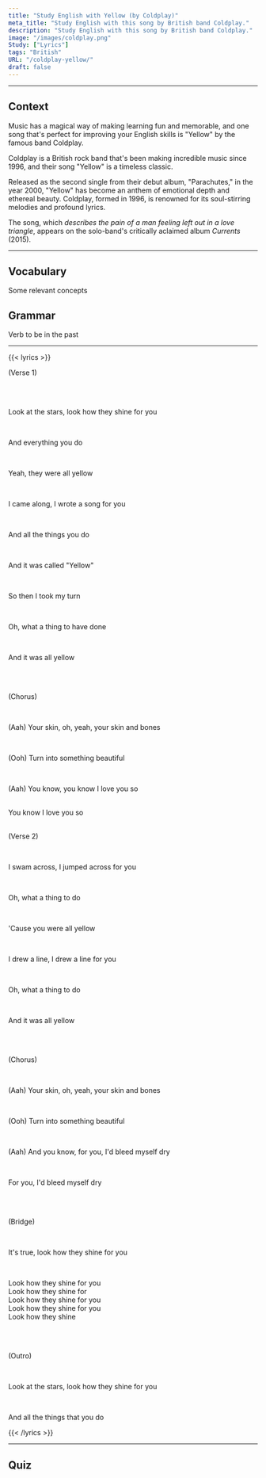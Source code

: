 ```yaml
---
title: "Study English with Yellow (by Coldplay)"
meta_title: "Study English with this song by British band Coldplay."
description: "Study English with this song by British band Coldplay."
image: "/images/coldplay.png"
Study: ["Lyrics"]
tags: "British"
URL: "/coldplay-yellow/"
draft: false
---
```

<hr>

## Context

Music has a magical way of making learning fun and memorable, and one song that's perfect for improving your English skills is "Yellow" by the famous band Coldplay. 

Coldplay is a British rock band that's been making incredible music since 1996, and their song "Yellow" is a timeless classic.

Released as the second single from their debut album, "Parachutes," in the year 2000, "Yellow" has become an anthem of emotional depth and ethereal beauty. Coldplay, formed in 1996, is renowned for its soul-stirring melodies and profound lyrics.

The song, which *describes the pain of a man feeling left out in a love triangle*, appears on the solo-band's critically aclaimed album *Currents* (2015).

<hr>

## Vocabulary

Some relevant concepts

## Grammar

Verb to be in the past

<hr>

{{< lyrics >}}

<a data-bs-title=":es: Verso 1" data-bs-content="ENGLISH" tabindex="0" data-bs-html="true" class="marginalia" role="button" data-bs-placement="bottom" data-bs-toggle="popover" data-bs-trigger="focus">(Verse 1)</a>

<br><br>

<a data-bs-title=":es: Mira las estrellas" data-bs-content="<b>Study:</b><br><a href='/imperatives' target='_blank' rel='noopener noreferrer'>Imperatives</a><br><a href='/prepositions' target='_blank' rel='noopener noreferrer'>Prepositions</a>" tabindex="0" data-bs-html="true" class="marginalia" role="button" data-bs-placement="bottom" data-bs-toggle="popover" data-bs-trigger="focus">Look at the stars</a>, look
<a data-bs-title=":es: cómo brillan" data-bs-content="<b>Study:</b><br><a href='/adverbs' target='_blank' rel='noopener noreferrer'>Adverbs</a><br><a href='/pronouns' target='_blank' rel='noopener noreferrer'>Pronouns</a>" tabindex="0" data-bs-html="true" class="marginalia" role="button" data-bs-placement="bottom" data-bs-toggle="popover" data-bs-trigger="focus">how they shine</a>
<a data-bs-title=":es: por ti" data-bs-content="<b>Study:</b><br><a href='/prepositions' target='_blank' rel='noopener noreferrer'>Prepositions</a><br><a href='/pronouns' target='_blank' rel='noopener noreferrer'>Pronouns</a>" tabindex="0" data-bs-html="true" class="marginalia" role="button" data-bs-placement="bottom" data-bs-toggle="popover" data-bs-trigger="focus">for you</a>

<br>

<a data-bs-title=":es: Y" data-bs-content="<b>Study:</b><br><a href='/connectors' target='_blank' rel='noopener noreferrer'>Connectors</a>" tabindex="0" data-bs-html="true" class="marginalia" role="button" data-bs-placement="bottom" data-bs-toggle="popover" data-bs-trigger="focus">And</a>
<a data-bs-title=":es: todo lo que haces" data-bs-content="<b>Study:</b><br><a href='/pronouns' target='_blank' rel='noopener noreferrer'>Pronouns</a><br><a href='/simple-present' target='_blank' rel='noopener noreferrer'>Simple Present</a>**Esta oración tiene un conector omitido**" tabindex="0" data-bs-html="true" class="marginalia" role="button" data-bs-placement="bottom" data-bs-toggle="popover" data-bs-trigger="focus">everything you do</a>

<br>

Yeah, <a data-bs-title=":es: ellas eran" data-bs-content="<b>Study:</b><br><a href='/pronouns' target='_blank' rel='noopener noreferrer'>Pronouns</a><br><a href='/to-be' target='_blank' rel='noopener noreferrer'>Verb To Be</a>" tabindex="0" data-bs-html="true" class="marginalia" role="button" data-bs-placement="bottom" data-bs-toggle="popover" data-bs-trigger="focus">they were</a>
<a data-bs-title=":es: todas amarillas" data-bs-content="<b>Study:</b><br><a href='/adverbs' target='_blank' rel='noopener noreferrer'>Adverbs</a><br><a href='/adjectives' target='_blank' rel='noopener noreferrer'>Adjectives</a>" tabindex="0" data-bs-html="true" class="marginalia" role="button" data-bs-placement="bottom" data-bs-toggle="popover" data-bs-trigger="focus">all yellow</a>

<br>

<a data-bs-title=":es: Yo vine" data-bs-content="<b>Study:</b><br><a href='/pronouns' target='_blank' rel='noopener noreferrer'>Pronouns</a><br><a href='/simple-past' target='_blank' rel='noopener noreferrer'>Simple Past</a><br><a href='/phrasal-verbs' target='_blank' rel='noopener noreferrer'>Phrasal Verbs</a>" tabindex="0" data-bs-html="true" class="marginalia" role="button" data-bs-placement="bottom" data-bs-toggle="popover" data-bs-trigger="focus">I came along</a>,
<a data-bs-title=":es: Escribí" data-bs-content="<b>Study:</b><br><a href='/pronouns' target='_blank' rel='noopener noreferrer'>Pronouns</a><br><a href='/simple-past' target='_blank' rel='noopener noreferrer'>Simple Past</a>" tabindex="0" data-bs-html="true" class="marginalia" role="button" data-bs-placement="bottom" data-bs-toggle="popover" data-bs-trigger="focus">I wrote</a>
<a data-bs-title=":es: una canción" data-bs-content="<b>Study:</b><br><a href='/articles' target='_blank' rel='noopener noreferrer'>Articles</a>" tabindex="0" data-bs-html="true" class="marginalia" role="button" data-bs-placement="bottom" data-bs-toggle="popover" data-bs-trigger="focus">a song</a>
<a data-bs-title=":es: para ti" data-bs-content="<b>Study:</b><br><a href='/prepositions' target='_blank' rel='noopener noreferrer'>Prepositions</a><br><a href='/pronouns' target='_blank' rel='noopener noreferrer'>Pronouns</a>" tabindex="0" data-bs-html="true" class="marginalia" role="button" data-bs-placement="bottom" data-bs-toggle="popover" data-bs-trigger="focus">for you</a>

<br>

And <a data-bs-title=":es: todas las cosas" data-bs-content="<b>Study:</b><br><a href='/quantifiers' target='_blank' rel='noopener noreferrer'>Quantifiers</a><br><a href='/articles' target='_blank' rel='noopener noreferrer'>Articles</a>" tabindex="0" data-bs-html="true" class="marginalia" role="button" data-bs-placement="bottom" data-bs-toggle="popover" data-bs-trigger="focus">all the things</a>
<a data-bs-title=":es: que haces" data-bs-content="<b>Study:</b>-ommited<br><a href='/pronouns' target='_blank' rel='noopener noreferrer'>Pronouns</a><br><a href='/simple-present' target='_blank' rel='noopener noreferrer'>Simple Present</a>" tabindex="0" data-bs-html="true" class="marginalia" role="button" data-bs-placement="bottom" data-bs-toggle="popover" data-bs-trigger="focus">you do</a>

<br>

And <a data-bs-title=":es: se llamaba" data-bs-content="<b>Study:</b><br><a href='/pronouns' target='_blank' rel='noopener noreferrer'>Pronouns</a><br><a href='/to-be' target='_blank' rel='noopener noreferrer'>Verb To Be</a><br><a href='/past-participle' target='_blank' rel='noopener noreferrer'>Past Participle</a>" tabindex="0" data-bs-html="true" class="marginalia" role="button" data-bs-placement="bottom" data-bs-toggle="popover" data-bs-trigger="focus">it was called</a> "Yellow"

<br>

<a data-bs-title=":es: Así que" data-bs-content="<b>Study:</b><br><a href='/connectors' target='_blank' rel='noopener noreferrer'>Connectors</a>" tabindex="0" data-bs-html="true" class="marginalia" role="button" data-bs-placement="bottom" data-bs-toggle="popover" data-bs-trigger="focus">So</a>
<a data-bs-title=":es: entonces" data-bs-content="<b>Study:</b><br><a href='/connectors' target='_blank' rel='noopener noreferrer'>Connectors</a>" tabindex="0" data-bs-html="true" class="marginalia" role="button" data-bs-placement="bottom" data-bs-toggle="popover" data-bs-trigger="focus">then</a>
<a data-bs-title=":es: Tomé mi turno" data-bs-content="<b>Study:</b><br><a href='/pronouns' target='_blank' rel='noopener noreferrer'>Pronouns</a><br><a href='/simple-past' target='_blank' rel='noopener noreferrer'>Simple Past</a><br><br><a href='/possessives' target='_blank' rel='noopener noreferrer'>Possessives</a>" tabindex="0" data-bs-html="true" class="marginalia" role="button" data-bs-placement="bottom" data-bs-toggle="popover" data-bs-trigger="focus">I took my turn</a>

<br>

Oh, <a data-bs-title=":es: qué cosa" data-bs-content="<b>Study:</b><br><a href='/pronouns' target='_blank' rel='noopener noreferrer'>Pronouns</a><br><a href='/articles' target='_blank' rel='noopener noreferrer'>Articles</a>" tabindex="0" data-bs-html="true" class="marginalia" role="button" data-bs-placement="bottom" data-bs-toggle="popover" data-bs-trigger="focus">what a thing</a>
<a data-bs-title=":es: para haber hecho" data-bs-content="<b>Study:</b><br><a href='/prepositions' target='_blank' rel='noopener noreferrer'>Prepositions</a><br><a href='/present-perfect' target='_blank' rel='noopener noreferrer'>Present Perfect</a>" tabindex="0" data-bs-html="true" class="marginalia" role="button" data-bs-placement="bottom" data-bs-toggle="popover" data-bs-trigger="focus">to have done</a>

<br>

And <a data-bs-title=":es: era" data-bs-content="<b>Study:</b><br><a href='/pronouns' target='_blank' rel='noopener noreferrer'>Pronouns</a><br><a href='/to-be' target='_blank' rel='noopener noreferrer'>Verb To Be</a>" tabindex="0" data-bs-html="true" class="marginalia" role="button" data-bs-placement="bottom" data-bs-toggle="popover" data-bs-trigger="focus">it was</a>
<a data-bs-title=":es: todo amarillo" data-bs-content="<b>Study:</b><br><a href='/adverbs' target='_blank' rel='noopener noreferrer'>Adverbs</a><br><a href='/adjectives' target='_blank' rel='noopener noreferrer'>Adjectives</a>" tabindex="0" data-bs-html="true" class="marginalia" role="button" data-bs-placement="bottom" data-bs-toggle="popover" data-bs-trigger="focus">all yellow</a>

<br><br>

<a data-bs-title=":es: Coro" data-bs-content="<i>english = con</i><br><b>Study:</b><br>piece" tabindex="0" data-bs-html="true" class="marginalia" role="button" data-bs-placement="bottom" data-bs-toggle="popover" data-bs-trigger="focus">(Chorus)</a>

<br>

(Aah) <a data-bs-title=":es: Tu piel" data-bs-content="<b>Study:</b><br><br><a href='/possessives' target='_blank' rel='noopener noreferrer'>Possessives</a>" tabindex="0" data-bs-html="true" class="marginalia" role="button" data-bs-placement="bottom" data-bs-toggle="popover" data-bs-trigger="focus">Your skin</a>, oh, yeah, your skin 
<a data-bs-title=":es: y" data-bs-content="<b>Study:</b><br><a href='/connectors' target='_blank' rel='noopener noreferrer'>Connectors</a>" tabindex="0" data-bs-html="true" class="marginalia" role="button" data-bs-placement="bottom" data-bs-toggle="popover" data-bs-trigger="focus">and</a>
<a data-bs-title=":es: huesos" data-bs-content="<b>Study:</b>" tabindex="0" data-bs-html="true" class="marginalia" role="button" data-bs-placement="bottom" data-bs-toggle="popover" data-bs-trigger="focus">bones</a>

<br>

(Ooh) <a data-bs-title=":es: se convierten en" data-bs-content="<b>Study:</b><br><a href='/simple-present' target='_blank' rel='noopener noreferrer'>Simple Present</a><br><a href='/phrasal-verbs' target='_blank' rel='noopener noreferrer'>Phrasal Verbs</a>" tabindex="0" data-bs-html="true" class="marginalia" role="button" data-bs-placement="bottom" data-bs-toggle="popover" data-bs-trigger="focus">Turn into</a>
<a data-bs-title=":es: algo hermoso" data-bs-content="<b>Study:</b><br><a href='/pronouns' target='_blank' rel='noopener noreferrer'>Pronouns</a><br><a href='/adjectives' target='_blank' rel='noopener noreferrer'>Adjectives</a>" tabindex="0" data-bs-html="true" class="marginalia" role="button" data-bs-placement="bottom" data-bs-toggle="popover" data-bs-trigger="focus">something beautiful</a>

<br>

(Aah) <a data-bs-title=":es: Tu sabes" data-bs-content="<b>Study:</b><br><a href='/pronouns' target='_blank' rel='noopener noreferrer'>Pronouns</a><br><a href='/simple-present' target='_blank' rel='noopener noreferrer'>Simple Present</a>" tabindex="0" data-bs-html="true" class="marginalia" role="button" data-bs-placement="bottom" data-bs-toggle="popover" data-bs-trigger="focus">You know</a>, you know 
<a data-bs-title=":es: Te amo" data-bs-content="<b>Study:</b><br><a href='/pronouns' target='_blank' rel='noopener noreferrer'>Pronouns</a><br><a href='/simple-present' target='_blank' rel='noopener noreferrer'>Simple Present</a><br><a href='/pronouns' target='_blank' rel='noopener noreferrer'>Pronouns</a>" tabindex="0" data-bs-html="true" class="marginalia" role="button" data-bs-placement="bottom" data-bs-toggle="popover" data-bs-trigger="focus">I love you</a>
<a data-bs-title=":es: así que" data-bs-content="<b>Study:</b><br><a href='/connectors' target='_blank' rel='noopener noreferrer'>Connectors</a>" tabindex="0" data-bs-html="true" class="marginalia" role="button" data-bs-placement="bottom" data-bs-toggle="popover" data-bs-trigger="focus">so</a>

<br>
You know I love you so
<br><br>

<a data-bs-title=":es: Verso 1" data-bs-content="<b>Study:</b>" tabindex="0" data-bs-html="true" class="marginalia" role="button" data-bs-placement="bottom" data-bs-toggle="popover" data-bs-trigger="focus">(Verse 2)</a>

<br>

<a data-bs-title=":es: Nadé al otro lado" data-bs-content="<b>Study:</b><br><a href='/pronouns' target='_blank' rel='noopener noreferrer'>Pronouns</a><br><a href='/simple-past' target='_blank' rel='noopener noreferrer'>Simple Past</a><br><a href='/adverbs' target='_blank' rel='noopener noreferrer'>Adverbs</a>" tabindex="0" data-bs-html="true" class="marginalia" role="button" data-bs-placement="bottom" data-bs-toggle="popover" data-bs-trigger="focus">I swam across</a>,
<a data-bs-title=":es: Salté al otro lado" data-bs-content="<b>Study:</b><br><a href='/pronouns' target='_blank' rel='noopener noreferrer'>Pronouns</a><br><a href='/simple-past' target='_blank' rel='noopener noreferrer'>Simple Past</a><br><a href='/adverbs' target='_blank' rel='noopener noreferrer'>Adverbs</a>" tabindex="0" data-bs-html="true" class="marginalia" role="button" data-bs-placement="bottom" data-bs-toggle="popover" data-bs-trigger="focus">I jumped across</a>
<a data-bs-title=":es: para ti" data-bs-content="<b>Study:</b><br><a href='/prepositions' target='_blank' rel='noopener noreferrer'>Prepositions</a><br><a href='/pronouns' target='_blank' rel='noopener noreferrer'>Pronouns</a>" tabindex="0" data-bs-html="true" class="marginalia" role="button" data-bs-placement="bottom" data-bs-toggle="popover" data-bs-trigger="focus">for you</a>

<br>

Oh, <a data-bs-title=":es: qué cosa" data-bs-content="<b>Study:</b><br><a href='/pronouns' target='_blank' rel='noopener noreferrer'>Pronouns</a><br><a href='/articles' target='_blank' rel='noopener noreferrer'>Articles</a>" tabindex="0" data-bs-html="true" class="marginalia" role="button" data-bs-placement="bottom" data-bs-toggle="popover" data-bs-trigger="focus">what a thing</a>
<a data-bs-title=":es: para hacer" data-bs-content="<b>Study:</b><br><a href='/prepositions' target='_blank' rel='noopener noreferrer'>Prepositions</a><br><a href='/simple-present' target='_blank' rel='noopener noreferrer'>Simple Present</a>" tabindex="0" data-bs-html="true" class="marginalia" role="button" data-bs-placement="bottom" data-bs-toggle="popover" data-bs-trigger="focus">to do</a>

<br>

<a data-bs-title=":es: Porque" data-bs-content="<b>Study:</b><br><a href='/connectors' target='_blank' rel='noopener noreferrer'>Connectors</a>-contractions" tabindex="0" data-bs-html="true" class="marginalia" role="button" data-bs-placement="bottom" data-bs-toggle="popover" data-bs-trigger="focus">'Cause</a>
<a data-bs-title=":es: tu eras" data-bs-content="<b>Study:</b><br><a href='/pronouns' target='_blank' rel='noopener noreferrer'>Pronouns</a><br><a href='/to-be' target='_blank' rel='noopener noreferrer'>Verb To Be</a>" tabindex="0" data-bs-html="true" class="marginalia" role="button" data-bs-placement="bottom" data-bs-toggle="popover" data-bs-trigger="focus">you were</a>
<a data-bs-title=":es: toda amarilla" data-bs-content="<b>Study:</b><br><a href='/quantifiers' target='_blank' rel='noopener noreferrer'>Quantifiers</a><br><a href='/adjectives' target='_blank' rel='noopener noreferrer'>Adjectives</a>" tabindex="0" data-bs-html="true" class="marginalia" role="button" data-bs-placement="bottom" data-bs-toggle="popover" data-bs-trigger="focus">all yellow</a>

<br>

<a data-bs-title=":es: Dibujé" data-bs-content="<b>Study:</b><br><a href='/pronouns' target='_blank' rel='noopener noreferrer'>Pronouns</a><br><a href='/simple-past' target='_blank' rel='noopener noreferrer'>Simple Past</a>" tabindex="0" data-bs-html="true" class="marginalia" role="button" data-bs-placement="bottom" data-bs-toggle="popover" data-bs-trigger="focus">I drew</a>
<a data-bs-title=":es: una línea" data-bs-content="<b>Study:</b><br><a href='/articles' target='_blank' rel='noopener noreferrer'>Articles</a>" tabindex="0" data-bs-html="true" class="marginalia" role="button" data-bs-placement="bottom" data-bs-toggle="popover" data-bs-trigger="focus">a line</a>, I drew a line for you

<br>

Oh, what a thing to do

<br>

And <a data-bs-title=":es: era" data-bs-content="<b>Study:</b><br><a href='/pronouns' target='_blank' rel='noopener noreferrer'>Pronouns</a><br><a href='/to-be' target='_blank' rel='noopener noreferrer'>Verb To Be</a>" tabindex="0" data-bs-html="true" class="marginalia" role="button" data-bs-placement="bottom" data-bs-toggle="popover" data-bs-trigger="focus">it was</a>
<a data-bs-title=":es: toda amarilla" data-bs-content="<b>Study:</b><br><a href='/quantifiers' target='_blank' rel='noopener noreferrer'>Quantifiers</a><br><a href='/adjectives' target='_blank' rel='noopener noreferrer'>Adjectives</a>" tabindex="0" data-bs-html="true" class="marginalia" role="button" data-bs-placement="bottom" data-bs-toggle="popover" data-bs-trigger="focus">all yellow</a>

<br><br>

(Chorus)

<br>

(Aah) <a data-bs-title=":es: Tu piel" data-bs-content="<b>Study:</b><br><br><a href='/possessives' target='_blank' rel='noopener noreferrer'>Possessives</a>" tabindex="0" data-bs-html="true" class="marginalia" role="button" data-bs-placement="bottom" data-bs-toggle="popover" data-bs-trigger="focus">Your skin</a>, oh, yeah, your skin 
<a data-bs-title=":es: y" data-bs-content="<b>Study:</b><br><a href='/connectors' target='_blank' rel='noopener noreferrer'>Connectors</a>" tabindex="0" data-bs-html="true" class="marginalia" role="button" data-bs-placement="bottom" data-bs-toggle="popover" data-bs-trigger="focus">and</a>
<a data-bs-title=":es: huesos" data-bs-content="<b>Study:</b>" tabindex="0" data-bs-html="true" class="marginalia" role="button" data-bs-placement="bottom" data-bs-toggle="popover" data-bs-trigger="focus">bones</a>

<br>

(Ooh) <a data-bs-title=":es: se convierten en" data-bs-content="<b>Study:</b><br><a href='/simple-present' target='_blank' rel='noopener noreferrer'>Simple Present</a><br><a href='/phrasal-verbs' target='_blank' rel='noopener noreferrer'>Phrasal Verbs</a>" tabindex="0" data-bs-html="true" class="marginalia" role="button" data-bs-placement="bottom" data-bs-toggle="popover" data-bs-trigger="focus">Turn into</a>
<a data-bs-title=":es: algo hermoso" data-bs-content="<b>Study:</b><br><a href='/pronouns' target='_blank' rel='noopener noreferrer'>Pronouns</a><br><a href='/adjectives' target='_blank' rel='noopener noreferrer'>Adjectives</a>" tabindex="0" data-bs-html="true" class="marginalia" role="button" data-bs-placement="bottom" data-bs-toggle="popover" data-bs-trigger="focus">something beautiful</a>

<br>

(Aah) <a data-bs-title=":es: Y" data-bs-content="<b>Study:</b><br><a href='/connectors' target='_blank' rel='noopener noreferrer'>Connectors</a>" tabindex="0" data-bs-html="true" class="marginalia" role="button" data-bs-placement="bottom" data-bs-toggle="popover" data-bs-trigger="focus">And</a>
<a data-bs-title=":es: tú sabes" data-bs-content="<b>Study:</b><br><a href='/pronouns' target='_blank' rel='noopener noreferrer'>Pronouns</a><br><a href='/simple-present' target='_blank' rel='noopener noreferrer'>Simple Present</a>" tabindex="0" data-bs-html="true" class="marginalia" role="button" data-bs-placement="bottom" data-bs-toggle="popover" data-bs-trigger="focus">you know</a>,
<a data-bs-title=":es: por ti" data-bs-content="<b>Study:</b><br><a href='/prepositions' target='_blank' rel='noopener noreferrer'>Prepositions</a><br><a href='/pronouns' target='_blank' rel='noopener noreferrer'>Pronouns</a>" tabindex="0" data-bs-html="true" class="marginalia" role="button" data-bs-placement="bottom" data-bs-toggle="popover" data-bs-trigger="focus">for you</a>,
<a data-bs-title=":es: me desangraría" data-bs-content="<i>I'd bleed = Me desangraría<br>myself = a mi mismo<br>dry = (hasta quedar) seco</i><br><b>Study:</b><br><a href='/pronouns' target='_blank' rel='noopener noreferrer'>Pronouns</a>-conditionals-contractions-reflexive" tabindex="0" data-bs-html="true" class="marginalia" role="button" data-bs-placement="bottom" data-bs-toggle="popover" data-bs-trigger="focus">I'd bleed myself dry</a>

<br>

For you, I'd bleed myself dry

<br><br>

<a data-bs-title=":es: Puente" data-bs-content="CONTENT" tabindex="0" data-bs-html="true" class="marginalia" role="button" data-bs-placement="bottom" data-bs-toggle="popover" data-bs-trigger="focus">(Bridge)</a>

<br>

<a data-bs-title=":es: Es verdad" data-bs-content="<b>Study:</b><br><a href='/pronouns' target='_blank' rel='noopener noreferrer'>Pronouns</a>-contractions<br><a href='/to-be' target='_blank' rel='noopener noreferrer'>Verb To Be</a>" tabindex="0" data-bs-html="true" class="marginalia" role="button" data-bs-placement="bottom" data-bs-toggle="popover" data-bs-trigger="focus">It's true</a>,
<a data-bs-title=":es: mira" data-bs-content="<b>Study:</b><br><a href='/imperatives' target='_blank' rel='noopener noreferrer'>Imperatives</a>" tabindex="0" data-bs-html="true" class="marginalia" role="button" data-bs-placement="bottom" data-bs-toggle="popover" data-bs-trigger="focus">look</a>
<a data-bs-title=":es: cómo brillan" data-bs-content="<b>Study:</b><br><a href='/adverbs' target='_blank' rel='noopener noreferrer'>Adverbs</a><br><a href='/pronouns' target='_blank' rel='noopener noreferrer'>Pronouns</a>" tabindex="0" data-bs-html="true" class="marginalia" role="button" data-bs-placement="bottom" data-bs-toggle="popover" data-bs-trigger="focus">how they shine</a>
<a data-bs-title=":es: por ti" data-bs-content="<b>Study:</b><br><a href='/prepositions' target='_blank' rel='noopener noreferrer'>Prepositions</a><br><a href='/pronouns' target='_blank' rel='noopener noreferrer'>Pronouns</a>" tabindex="0" data-bs-html="true" class="marginalia" role="button" data-bs-placement="bottom" data-bs-toggle="popover" data-bs-trigger="focus">for you</a>

<br>

Look how they shine for you
<br>
Look how they shine for
<br>
Look how they shine for you
<br>
Look how they shine for you
<br>
Look how they shine

<br><br>

<a data-bs-title=":es: ENGLISH" data-bs-content="CONTENT" tabindex="0" data-bs-html="true" class="marginalia" role="button" data-bs-placement="bottom" data-bs-toggle="popover" data-bs-trigger="focus">(Outro)</a>

<br>

<a data-bs-title=":es: Mira las estrellas" data-bs-content="<b>Study:</b><br><a href='/imperatives' target='_blank' rel='noopener noreferrer'>Imperatives</a><br><a href='/prepositions' target='_blank' rel='noopener noreferrer'>Prepositions</a>" tabindex="0" data-bs-html="true" class="marginalia" role="button" data-bs-placement="bottom" data-bs-toggle="popover" data-bs-trigger="focus">Look at the stars</a>, look
<a data-bs-title=":es: cómo brillan" data-bs-content="<b>Study:</b><br><a href='/adverbs' target='_blank' rel='noopener noreferrer'>Adverbs</a><br><a href='/pronouns' target='_blank' rel='noopener noreferrer'>Pronouns</a>" tabindex="0" data-bs-html="true" class="marginalia" role="button" data-bs-placement="bottom" data-bs-toggle="popover" data-bs-trigger="focus">how they shine</a>
<a data-bs-title=":es: por ti" data-bs-content="<b>Study:</b><br><a href='/prepositions' target='_blank' rel='noopener noreferrer'>Prepositions</a><br><a href='/pronouns' target='_blank' rel='noopener noreferrer'>Pronouns</a>" tabindex="0" data-bs-html="true" class="marginalia" role="button" data-bs-placement="bottom" data-bs-toggle="popover" data-bs-trigger="focus">for you</a>

<br>

And <a data-bs-title=":es: todas las cosas" data-bs-content="<b>Study:</b><br><a href='/quantifiers' target='_blank' rel='noopener noreferrer'>Quantifiers</a><br><a href='/articles' target='_blank' rel='noopener noreferrer'>Articles</a>" tabindex="0" data-bs-html="true" class="marginalia" role="button" data-bs-placement="bottom" data-bs-toggle="popover" data-bs-trigger="focus">all the things</a>
<a data-bs-title=":es: que haces" data-bs-content="<b>Study:</b><br><a href='/connectors' target='_blank' rel='noopener noreferrer'>Connectors</a><br><a href='/pronouns' target='_blank' rel='noopener noreferrer'>Pronouns</a><br><a href='/simple-present' target='_blank' rel='noopener noreferrer'>Simple Present</a>" tabindex="0" data-bs-html="true" class="marginalia" role="button" data-bs-placement="bottom" data-bs-toggle="popover" data-bs-trigger="focus">that you do</a>

{{< /lyrics >}}


<hr>


## Quiz